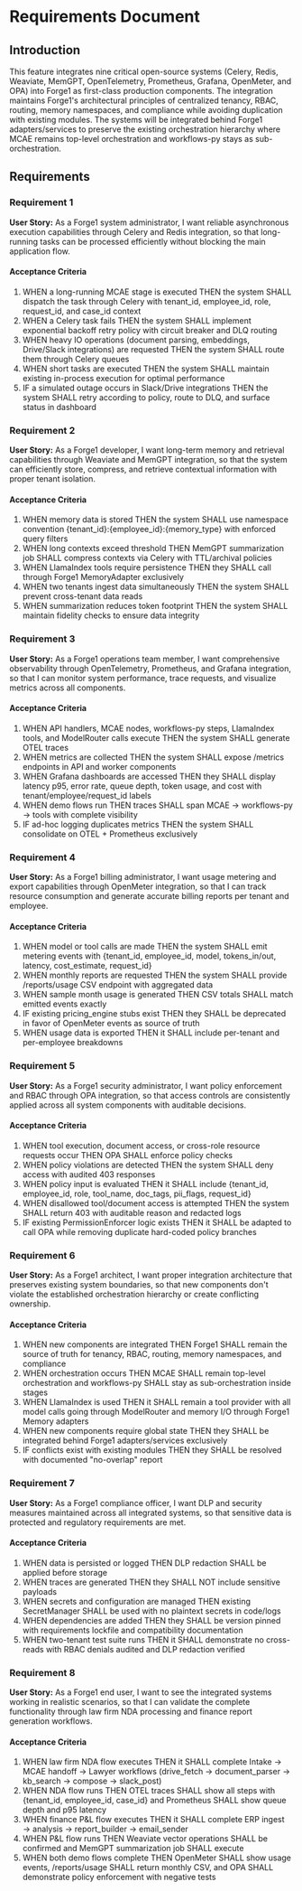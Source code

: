 # Requirements Document

## Introduction

This feature integrates nine critical open-source systems (Celery, Redis, Weaviate, MemGPT, OpenTelemetry, Prometheus, Grafana, OpenMeter, and OPA) into Forge1 as first-class production components. The integration maintains Forge1's architectural principles of centralized tenancy, RBAC, routing, memory namespaces, and compliance while avoiding duplication with existing modules. The systems will be integrated behind Forge1 adapters/services to preserve the existing orchestration hierarchy where MCAE remains top-level orchestration and workflows-py stays as sub-orchestration.

## Requirements

### Requirement 1

**User Story:** As a Forge1 system administrator, I want reliable asynchronous execution capabilities through Celery and Redis integration, so that long-running tasks can be processed efficiently without blocking the main application flow.

#### Acceptance Criteria

1. WHEN a long-running MCAE stage is executed THEN the system SHALL dispatch the task through Celery with tenant_id, employee_id, role, request_id, and case_id context
2. WHEN a Celery task fails THEN the system SHALL implement exponential backoff retry policy with circuit breaker and DLQ routing
3. WHEN heavy IO operations (document parsing, embeddings, Drive/Slack integrations) are requested THEN the system SHALL route them through Celery queues
4. WHEN short tasks are executed THEN the system SHALL maintain existing in-process execution for optimal performance
5. IF a simulated outage occurs in Slack/Drive integrations THEN the system SHALL retry according to policy, route to DLQ, and surface status in dashboard

### Requirement 2

**User Story:** As a Forge1 developer, I want long-term memory and retrieval capabilities through Weaviate and MemGPT integration, so that the system can efficiently store, compress, and retrieve contextual information with proper tenant isolation.

#### Acceptance Criteria

1. WHEN memory data is stored THEN the system SHALL use namespace convention {tenant_id}:{employee_id}:{memory_type} with enforced query filters
2. WHEN long contexts exceed threshold THEN MemGPT summarization job SHALL compress contexts via Celery with TTL/archival policies
3. WHEN LlamaIndex tools require persistence THEN they SHALL call through Forge1 MemoryAdapter exclusively
4. WHEN two tenants ingest data simultaneously THEN the system SHALL prevent cross-tenant data reads
5. WHEN summarization reduces token footprint THEN the system SHALL maintain fidelity checks to ensure data integrity

### Requirement 3

**User Story:** As a Forge1 operations team member, I want comprehensive observability through OpenTelemetry, Prometheus, and Grafana integration, so that I can monitor system performance, trace requests, and visualize metrics across all components.

#### Acceptance Criteria

1. WHEN API handlers, MCAE nodes, workflows-py steps, LlamaIndex tools, and ModelRouter calls execute THEN the system SHALL generate OTEL traces
2. WHEN metrics are collected THEN the system SHALL expose /metrics endpoints in API and worker components
3. WHEN Grafana dashboards are accessed THEN they SHALL display latency p95, error rate, queue depth, token usage, and cost with tenant/employee/request_id labels
4. WHEN demo flows run THEN traces SHALL span MCAE → workflows-py → tools with complete visibility
5. IF ad-hoc logging duplicates metrics THEN the system SHALL consolidate on OTEL + Prometheus exclusively

### Requirement 4

**User Story:** As a Forge1 billing administrator, I want usage metering and export capabilities through OpenMeter integration, so that I can track resource consumption and generate accurate billing reports per tenant and employee.

#### Acceptance Criteria

1. WHEN model or tool calls are made THEN the system SHALL emit metering events with {tenant_id, employee_id, model, tokens_in/out, latency, cost_estimate, request_id}
2. WHEN monthly reports are requested THEN the system SHALL provide /reports/usage CSV endpoint with aggregated data
3. WHEN sample month usage is generated THEN CSV totals SHALL match emitted events exactly
4. IF existing pricing_engine stubs exist THEN they SHALL be deprecated in favor of OpenMeter events as source of truth
5. WHEN usage data is exported THEN it SHALL include per-tenant and per-employee breakdowns

### Requirement 5

**User Story:** As a Forge1 security administrator, I want policy enforcement and RBAC through OPA integration, so that access controls are consistently applied across all system components with auditable decisions.

#### Acceptance Criteria

1. WHEN tool execution, document access, or cross-role resource requests occur THEN OPA SHALL enforce policy checks
2. WHEN policy violations are detected THEN the system SHALL deny access with audited 403 responses
3. WHEN policy input is evaluated THEN it SHALL include {tenant_id, employee_id, role, tool_name, doc_tags, pii_flags, request_id}
4. WHEN disallowed tool/document access is attempted THEN the system SHALL return 403 with auditable reason and redacted logs
5. IF existing PermissionEnforcer logic exists THEN it SHALL be adapted to call OPA while removing duplicate hard-coded policy branches

### Requirement 6

**User Story:** As a Forge1 architect, I want proper integration architecture that preserves existing system boundaries, so that new components don't violate the established orchestration hierarchy or create conflicting ownership.

#### Acceptance Criteria

1. WHEN new components are integrated THEN Forge1 SHALL remain the source of truth for tenancy, RBAC, routing, memory namespaces, and compliance
2. WHEN orchestration occurs THEN MCAE SHALL remain top-level orchestration and workflows-py SHALL stay as sub-orchestration inside stages
3. WHEN LlamaIndex is used THEN it SHALL remain a tool provider with all model calls going through ModelRouter and memory I/O through Forge1 Memory adapters
4. WHEN new components require global state THEN they SHALL be integrated behind Forge1 adapters/services exclusively
5. IF conflicts exist with existing modules THEN they SHALL be resolved with documented "no-overlap" report

### Requirement 7

**User Story:** As a Forge1 compliance officer, I want DLP and security measures maintained across all integrated systems, so that sensitive data is protected and regulatory requirements are met.

#### Acceptance Criteria

1. WHEN data is persisted or logged THEN DLP redaction SHALL be applied before storage
2. WHEN traces are generated THEN they SHALL NOT include sensitive payloads
3. WHEN secrets and configuration are managed THEN existing SecretManager SHALL be used with no plaintext secrets in code/logs
4. WHEN dependencies are added THEN they SHALL be version pinned with requirements lockfile and compatibility documentation
5. WHEN two-tenant test suite runs THEN it SHALL demonstrate no cross-reads with RBAC denials audited and DLP redaction verified

### Requirement 8

**User Story:** As a Forge1 end user, I want to see the integrated systems working in realistic scenarios, so that I can validate the complete functionality through law firm NDA processing and finance report generation workflows.

#### Acceptance Criteria

1. WHEN law firm NDA flow executes THEN it SHALL complete Intake → MCAE handoff → Lawyer workflows (drive_fetch → document_parser → kb_search → compose → slack_post)
2. WHEN NDA flow runs THEN OTEL traces SHALL show all steps with {tenant_id, employee_id, case_id} and Prometheus SHALL show queue depth and p95 latency
3. WHEN finance P&L flow executes THEN it SHALL complete ERP ingest → analysis → report_builder → email_sender
4. WHEN P&L flow runs THEN Weaviate vector operations SHALL be confirmed and MemGPT summarization job SHALL execute
5. WHEN both demo flows complete THEN OpenMeter SHALL show usage events, /reports/usage SHALL return monthly CSV, and OPA SHALL demonstrate policy enforcement with negative tests